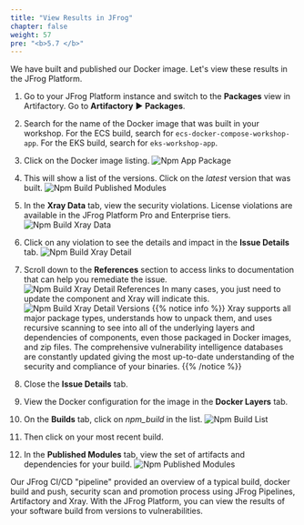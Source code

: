 ```yaml
---
title: "View Results in JFrog"
chapter: false
weight: 57
pre: "<b>5.7 </b>"
---
```


We have built and published our Docker image. Let's view these results in the JFrog Platform.

1. Go to your JFrog Platform instance and switch to the **Packages** view in Artifactory. Go to **Artifactory** ► **Packages**.
2. Search for the name of the Docker image that was built in your workshop. For the ECS build, search for ```ecs-docker-compose-workshop-app```. For the EKS build, search for ```eks-workshop-app```.
3. Click on the Docker image listing.
   ![Npm App Package](/images/npm-app-package.png)
4. This will show a list of the versions. Click on the _latest_ version that was built.
   ![Npm Build Published Modules](/images/npm-app-versions.png)
5. In the **Xray Data** tab, view the security violations. License violations are available in the JFrog Platform Pro and Enterprise tiers.
   ![Npm Build Xray Data](/images/npm-build-xray-data.png)
6. Click on any violation to see the details and impact in the **Issue Details** tab.
   ![Npm Build Xray Detail](/images/npm-build-xray-detail.png)
7. Scroll down to the **References** section to access links to documentation that can help you remediate the issue.
   ![Npm Build Xray Detail References](/images/npm-build-xray-detail-references.png)
    In many cases, you just need to update the component and Xray will indicate this.
   ![Npm Build Xray Detail Versions](/images/npm-build-xray-detail-version.png)
   {{% notice info %}}
   Xray supports all major package types, understands how to unpack them, and uses recursive scanning to see into all of the underlying layers and dependencies of components, even those packaged in Docker images, and zip files.
   The comprehensive vulnerability intelligence databases are constantly updated giving the most up-to-date understanding of the security and compliance of your binaries.
   {{% /notice %}}

8. Close the **Issue Details** tab.
9. View the Docker configuration for the image in the **Docker Layers** tab.
10. On the **Builds** tab, click on _npm\_build_ in the list.
   ![Npm Build List](/images/npm-build-list.png)
11. Then click on your most recent build.
12. In the **Published Modules** tab, view the set of artifacts and dependencies for your build.
   ![Npm Published Modules](/images/npm-published-modules.png)

Our JFrog CI/CD "pipeline" provided an overview of a typical build, docker build and push, security scan and promotion process using JFrog Pipelines, Artifactory and Xray. With the JFrog Platform, you can view the results of your software build from versions to vulnerabilities.

